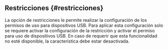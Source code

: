 ## Restricciones {#restricciones}

La opción de restricciones le permite realizar la configuración de los permisos de uso para dispositivos USB. Para aplicar esta configuración solo se requiere activar la configuración de la restricción y activar el permiso para uso de dispositivos USB. En caso de requerir que esta funcionalidad no esté disponible, la característica debe estar desactivada.